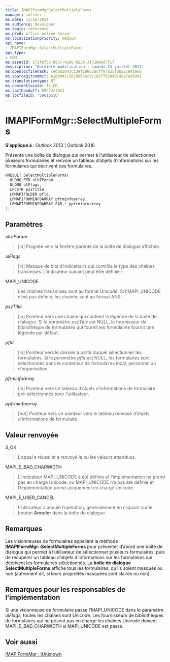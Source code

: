 ```yaml
---
title: IMAPIFormMgrSelectMultipleForms
manager: soliver
ms.date: 11/16/2014
ms.audience: Developer
ms.topic: reference
ms.prod: office-online-server
ms.localizationpriority: medium
api_name:
- IMAPIFormMgr.SelectMultipleForms
api_type:
- COM
ms.assetid: 172f8f53-b837-4286-9236-3f72806d7f1f
description: 'Derniére modification : samedi 23 juillet 2011'
ms.openlocfilehash: c4dba3d43c13ef10063acff87a35f6b52c041e6b
ms.sourcegitcommit: a1d9041c20256616c9c183f7d1049142a7ac6991
ms.translationtype: MT
ms.contentlocale: fr-FR
ms.lasthandoff: 09/24/2021
ms.locfileid: "59610516"
---
```

# <a name="imapiformmgrselectmultipleforms"></a>IMAPIFormMgr::SelectMultipleForms

  
  
**S’applique à** : Outlook 2013 | Outlook 2016 
  
Présente une boîte de dialogue qui permet à l’utilisateur de sélectionner plusieurs formulaires et renvoie un tableau d’objets d’informations sur les formulaires qui décrivent ces formulaires.
  
```cpp
HRESULT SelectMultipleForms(
  ULONG_PTR ulUIParam,
  ULONG ulFlags,
  LPCSTR pszTitle,
  LPMAPIFOLDER pfld,
  LPMAPIFORMINFOARRAY pfrminfoarray,
  LPMAPIFORMINFOARRAY FAR * ppfrminfoarray
);
```

## <a name="parameters"></a>Paramètres

 _ulUIParam_
  
> [in] Poignée vers la fenêtre parente de la boîte de dialogue affichée. 
    
 _ulFlags_
  
> [in] Masque de bits d’indicateurs qui contrôle le type des chaînes transmises. L’indicateur suivant peut être définie :
    
MAPI_UNICODE 
  
> Les chaînes transmises sont au format Unicode. Si l’MAPI_UNICODE n’est pas définie, les chaînes sont au format ANSI.
    
 _pszTitle_
  
> [in] Pointeur vers une chaîne qui contient la légende de la boîte de dialogue. Si le  _paramètre pszTitle_ est NULL, le fournisseur de bibliothèque de formulaires qui fournit les formulaires fournit une légende par défaut. 
    
 _pfld_
  
> [in] Pointeur vers le dossier à partir duquel sélectionner les formulaires. Si le  _paramètre pfld_ est NULL, les formulaires sont sélectionnés dans le conteneur de formulaires local, personnel ou d’organisation. 
    
 _pfrminfoarray_
  
> [in] Pointeur vers un tableau d’objets d’informations de formulaire pré-sélectionnés pour l’utilisateur.
    
 _ppfrminfoarray_
  
> [out] Pointeur vers un pointeur vers le tableau renvoyé d’objets d’informations de formulaire.
    
## <a name="return-value"></a>Valeur renvoyée

S_OK 
  
> L’appel a réussi et a renvoyé la ou les valeurs attendues.
    
MAPI_E_BAD_CHARWIDTH 
  
> L’indicateur MAPI_UNICODE a été définie et l’implémentation ne prend pas en charge Unicode, ou MAPI_UNICODE n’a pas été définie et l’implémentation prend uniquement en charge Unicode.
    
MAPI_E_USER_CANCEL 
  
> L’utilisateur a annulé l’opération, généralement en cliquant sur le bouton **Annuler** dans la boîte de dialogue. 
    
## <a name="remarks"></a>Remarques

Les visionneuses de formulaires appellent la méthode **IMAPIFormMgr::SelectMultipleForms** pour présenter d’abord une boîte de dialogue qui permet à l’utilisateur de sélectionner plusieurs formulaires, puis de récupérer un tableau d’objets d’informations sur les formulaires qui décrivent les formulaires sélectionnés. La **boîte de dialogue SelectMultipleForms** affiche tous les formulaires, qu’ils soient masqués ou non (autrement dit, si leurs propriétés masquées sont claires ou non). 
  
## <a name="notes-to-implementers"></a>Remarques pour les responsables de l’implémentation

Si une visionneuse de formulaire passe l’MAPI_UNICODE dans le paramètre  _ulFlags,_ toutes les chaînes sont Unicode. Les fournisseurs de bibliothèques de formulaires qui ne prisent pas en charge les chaînes Unicode doivent MAPI_E_BAD_CHARWIDTH si MAPI_UNICODE est passé. 
  
## <a name="see-also"></a>Voir aussi



[IMAPIFormMgr : IUnknown](imapiformmgriunknown.md)

